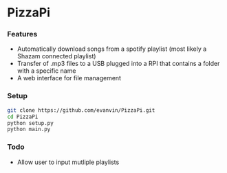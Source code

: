 # PizzaPi

### Features

* Automatically download songs from a spotify playlist (most likely a Shazam connected playlist)
* Transfer of .mp3 files to a USB plugged into a RPI that contains a folder with a specific name
* A web interface for file management

### Setup

```bash
git clone https://github.com/evanvin/PizzaPi.git
cd PizzaPi
python setup.py
python main.py
```

### Todo

* Allow user to input mutliple playlists
